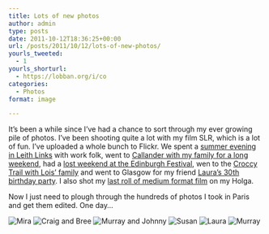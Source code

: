 ```yaml
---
title: Lots of new photos
author: admin
type: posts
date: 2011-10-12T18:36:25+00:00
url: /posts/2011/10/12/lots-of-new-photos/
yourls_tweeted:
  - 1
yourls_shorturl:
  - https://lobban.org/i/co
categories:
  - Photos
format: image

---
```

It&#8217;s been a while since I&#8217;ve had a chance to sort through my ever growing pile of photos. I&#8217;ve been shooting quite a lot with my film SLR, which is a lot of fun. I&#8217;ve uploaded a whole bunch to Flickr. We spent a [summer evening in Leith Links][1] with work folk, went to [Callander with my family for a long weekend][2], had a [lost weekend at the Edinburgh Festival][3], wen to the [Croccy Trail with Lois&#8217; family][4] and went to Glasgow for my friend [Laura&#8217;s 30th birthday party][5]. I also shot my [last roll of medium format film][6] on my Holga.

Now I just need to plough through the hundreds of photos I took in Paris and get them edited. One day&#8230;

<img class="alignnone size-large wp-image-1469216202" title="CNV00009" src="https://lobban.org/wp-content/uploads/2011/10/CNV00009-612x413.jpg" alt="Mira" />

<img class="alignnone size-large wp-image-1469216203" title="CNV00028" src="https://lobban.org/wp-content/uploads/2011/10/CNV00028-612x413.jpg" alt="Craig and Bree" />

<img class="alignnone size-large wp-image-1469216204" title="CNV00057" src="https://lobban.org/wp-content/uploads/2011/10/CNV00057-612x413.jpg" alt="Murray and Johnny" />

<img class="alignnone size-large wp-image-1469216205" title="P1090036" src="https://lobban.org/wp-content/uploads/2011/10/P1090036-612x816.jpg" alt="Susan" />

<img class="alignnone size-large wp-image-1469216206" title="CNV00017" src="https://lobban.org/wp-content/uploads/2011/10/CNV00017-612x409.jpg" alt="Laura" />

<img class="alignnone size-large wp-image-1469216207" title="000012" src="https://lobban.org/wp-content/uploads/2011/10/000012-612x612.jpg" alt="Murray" />

 [1]: http://www.flickr.com/photos/nonimage/sets/72157627754443447/
 [2]: http://www.flickr.com/photos/nonimage/sets/72157627754453999/
 [3]: http://www.flickr.com/photos/nonimage/sets/72157627754466879/
 [4]: http://www.flickr.com/photos/nonimage/sets/72157627754480503/
 [5]: http://www.flickr.com/photos/nonimage/sets/72157627754506715/
 [6]: http://www.flickr.com/photos/nonimage/sets/72157627878872030/